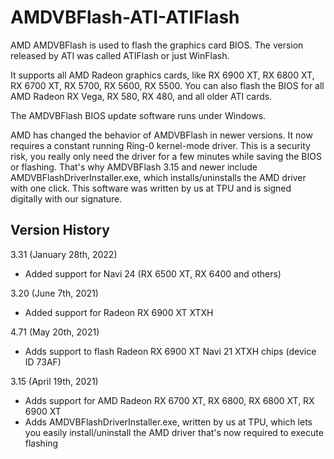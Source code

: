 # AMDVBFlash-ATI-ATIFlash
AMD AMDVBFlash is used to flash the graphics card BIOS. The version released by ATI was called ATIFlash or just WinFlash.

It supports all AMD Radeon graphics cards, like RX 6900 XT, RX 6800 XT, RX 6700 XT, RX 5700, RX 5600, RX 5500. You can also flash the BIOS for all AMD Radeon RX Vega, RX 580, RX 480, and all older ATI cards.

The AMDVBFlash BIOS update software runs under Windows.

AMD has changed the behavior of AMDVBFlash in newer versions. It now requires a constant running Ring-0 kernel-mode driver. This is a security risk, you really only need the driver for a few minutes while saving the BIOS or flashing. That's why AMDVBFlash 3.15 and newer include AMDVBFlashDriverInstaller.exe, which installs/uninstalls the AMD driver with one click. This software was written by us at TPU and is signed digitally with our signature.

Version History
---------------
3.31 (January 28th, 2022)
+ Added support for Navi 24 (RX 6500 XT, RX 6400 and others)

3.20 (June 7th, 2021)
+ Added support for Radeon RX 6900 XT XTXH

4.71 (May 20th, 2021)
+ Adds support to flash Radeon RX 6900 XT Navi 21 XTXH chips (device ID 73AF)

3.15 (April 19th, 2021)
+ Adds support for AMD Radeon RX 6700 XT, RX 6800, RX 6800 XT, RX 6900 XT
+ Adds AMDVBFlashDriverInstaller.exe, written by us at TPU, which lets you easily install/uninstall the AMD driver that's now required to execute flashing
